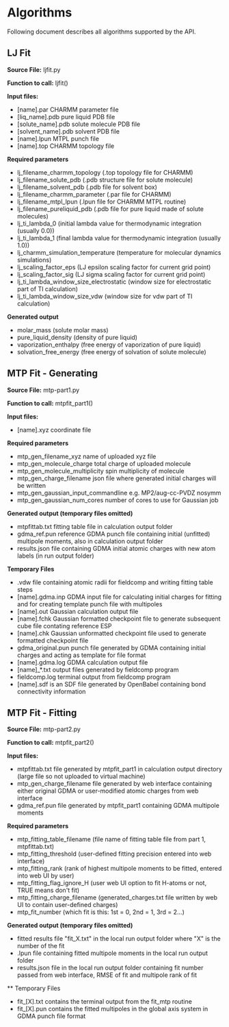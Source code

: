 # Algorithms #

Following document describes all algorithms supported by the API.

## LJ Fit ##

**Source File:** ljfit.py

**Function to call:** ljfit()

**Input files:**
 * [name].par CHARMM parameter file
 * [liq_name].pdb pure liquid PDB file
 * [solute_name].pdb solute molecule PDB file
 * [solvent_name].pdb solvent PDB file
 * [name].lpun MTPL punch file
 * [name].top CHARMM topology file

**Required parameters**
 * lj_filename_charmm_topology (.top topology file for CHARMM)
 * lj_filename_solute_pdb (.pdb structure file for solute molecule)
 * lj_filename_solvent_pdb (.pdb file for solvent box)
 * lj_filename_charmm_parameter (.par file for CHARMM)
 * lj_filename_mtpl_lpun (.lpun file for CHARMM MTPL routine)
 * lj_filename_pureliquid_pdb (.pdb file for pure liquid made of solute molecules)
 * lj_ti_lambda_0 (initial lambda value for thermodynamic integration (usually 0.0))
 * lj_ti_lambda_1 (final lambda value for thermodynamic integration (usually 1.0))
 * lj_charmm_simulation_temperature (temperature for molecular dynamics simulations)
 * lj_scaling_factor_eps (LJ epsilon scaling factor for current grid point)
 * lj_scaling_factor_sig (LJ sigma scaling factor for current grid point)
 * lj_ti_lambda_window_size_electrostatic (window size for electrostatic part of TI calculation)
 * lj_ti_lambda_window_size_vdw (window size for vdw part of TI calculation)

**Generated output**
 * molar_mass (solute molar mass)
 * pure_liquid_density (density of pure liquid)
 * vaporization_enthalpy (free energy of vaporization of pure liquid)
 * solvation_free_energy (free energy of solvation of solute molecule)

## MTP Fit - Generating ##

**Source File:** mtp-part1.py

**Function to call:** mtpfit_part1()

**Input files:**
 * [name].xyz coordinate file

**Required parameters**
 * mtp_gen_filename_xyz name of uploaded xyz file
 * mtp_gen_molecule_charge total charge of uploaded molecule
 * mtp_gen_molecule_multiplicity spin multiplicity of molecule
 * mtp_gen_charge_filename json file where generated initial charges will be written
 * mtp_gen_gaussian_input_commandline e.g. MP2/aug-cc-PVDZ nosymm
 * mtp_gen_gaussian_num_cores number of cores to use for Gaussian job

**Generated output (temporary files omitted)**
 * mtpfittab.txt fitting table file in calculation output folder
 * gdma_ref.pun reference GDMA punch file containing initial (unfitted) multipole moments, also in calculation output folder
 * results.json file containing GDMA initial atomic charges with new atom labels (in run output folder)

**Temporary Files**
 * .vdw file containing atomic radii for fieldcomp and writing fitting table steps
 * [name].gdma.inp GDMA input file for calculating initial charges for fitting and for creating template punch file with multipoles
 * [name].out Gaussian calculation output file
 * [name].fchk Gaussian formatted checkpoint file to generate subsequent cube file contating reference ESP
 * [name].chk Gaussian unformatted checkpoint file used to generate formatted checkpoint file
 * gdma_original.pun punch file generated by GDMA containing initial charges and acting as template for file format
 * [name].gdma.log GDMA calculation output file
 * [name]_*.txt output files generated by fieldcomp program
 * fieldcomp.log terminal output from fieldcomp program
 * [name].sdf is an SDF file generated by OpenBabel containing bond connectivity information

## MTP Fit - Fitting ##

**Source File:** mtp-part2.py

**Function to call:** mtpfit_part2()

**Input files:**
 * mtpfittab.txt file generated by mtpfit_part1 in calculation output directory (large file so not uploaded to virtual machine)
 * mtp_gen_charge_filename file generated by web interface containing either original GDMA or user-modified atomic charges from web interface
 * gdma_ref.pun file generated by mtpfit_part1 containing GDMA multipole moments

**Required parameters**
 * mtp_fitting_table_filename (file name of fitting table file from part 1, mtpfittab.txt)
 * mtp_fitting_threshold (user-defined fitting precision entered into web interface)
 * mtp_fitting_rank (rank of highest multipole moments to be fitted, entered into web UI by user)
 * mtp_fitting_flag_ignore_H (user web UI option to fit H-atoms or not, TRUE means don't fit)
 * mtp_fitting_charge_filename (generated_charges.txt file written by web UI to contain user-defined charges)
 * mtp_fit_number (which fit is this: 1st = 0, 2nd = 1, 3rd = 2...)

**Generated output (temporary files omitted)**
 * fitted results file "fit_X.txt" in the local run output folder where "X" is the number of the fit
 * .lpun file containing fitted multipole moments in the local run output folder
 * results.json file in the local run output folder containing fit number passed from web interface, RMSE of fit and multipole rank of fit

** Temporary Files
 * fit_[X].txt contains the terminal output from the fit_mtp routine
 * fit_[X].pun contains the fitted multipoles in the global axis system in GDMA punch file format


